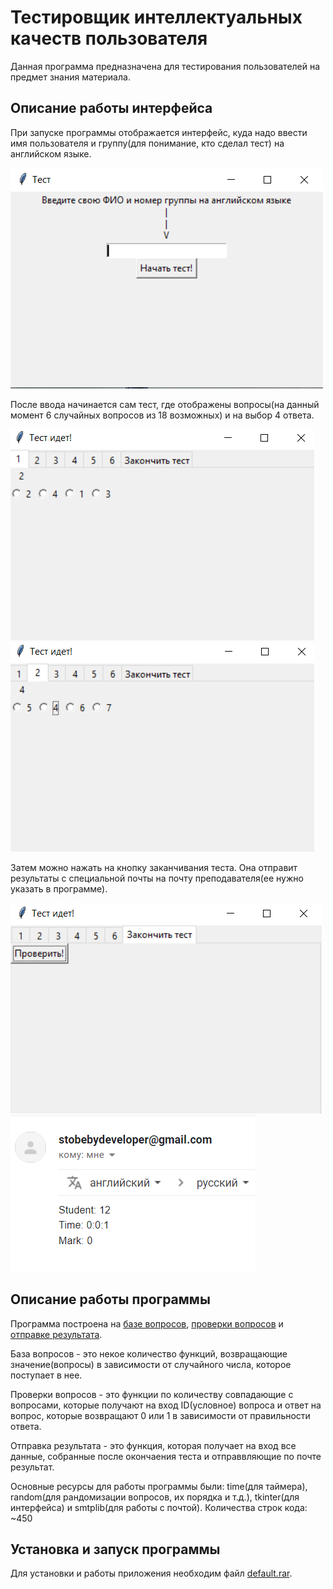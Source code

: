 # Тестировщик интеллектуальных качеств пользователя
Данная программа предназначена для тестирования пользователей на предмет знания материала.

## Описание работы интерфейса
При запуске программы отображается интерфейс, куда надо ввести имя пользователя и группу(для понимание, кто сделал тест) на английском языке.

![Снимок1.PNG](Скрины/Снимок1.PNG)

После ввода начинается сам тест, где отображены вопросы(на данный момент 6 случайных вопросов из 18 возможных) и на выбор 4 ответа.

![Снимок2.PNG](Скрины/Снимок2.PNG)
![Снимок3.PNG](Скрины/Снимок3.PNG)

Затем можно нажать на кнопку заканчивания теста. Она отправит результаты с специальной почты на почту преподавателя(ее нужно указать в программе).

![Снимок4.PNG](Скрины/Снимок4.PNG)
![Снимок5.PNG](Скрины/Снимок5.PNG)

## Описание работы программы

Программа построена на [базе вопросов](res/questions_basa.py), [проверки вопросов](res/question_answer.py) и [отправке результата](res/email_post.py).

База вопросов - это некое количество функций, возвращающие значение(вопросы) в зависимости от случайного числа, которое поступает в нее.

Проверки вопросов - это функции по количеству совпадающие с вопросами, которые получают на вход ID(условное) вопроса и ответ на вопрос, которые возвращают 0 или 1 в зависимости от правильности ответа.

Отправка результата - это функция, которая получает на вход все данные, собранные после окончаения теста и отправвляющие по почте результат.

Основные ресурсы для работы программы были: time(для таймера), random(для рандомизации вопросов, их порядка и т.д.), tkinter(для интерфейса) и smtplib(для работы с почтой).
Количества строк кода: ~450

## Установка и запуск программы

Для установки и работы приложения необходим файл [default.rar](https://github.com/Stone-by/Konfiga/releases/download/V1.0/default.rar).

